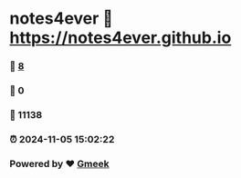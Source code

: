 # notes4ever :link: https://notes4ever.github.io 
### :page_facing_up: [8](https://notes4ever.github.io/tag.html) 
### :speech_balloon: 0 
### :hibiscus: 11138 
### :alarm_clock: 2024-11-05 15:02:22 
### Powered by :heart: [Gmeek](https://github.com/Meekdai/Gmeek)
